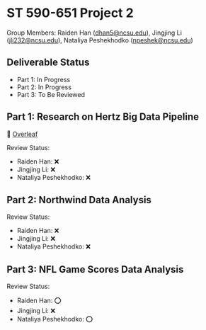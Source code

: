 # ST 590-651 Project 2

Group Members: Raiden Han (dhan5@ncsu.edu), Jingjing Li (jli232@ncsu.edu), Nataliya Peshekhodko (npeshek@ncsu.edu)

## Deliverable Status

- Part 1: In Progress
- Part 2: In Progress
- Part 3: To Be Reviewed

## Part 1: Research on Hertz Big Data Pipeline

:deciduous_tree: [Overleaf](https://www.overleaf.com/6564517622pymtbwhwwrwp)

Review Status:
- Raiden Han: :x:
- Jingjing Li: :x:
- Nataliya Peshekhodko: :x:

## Part 2: Northwind Data Analysis

Review Status:
- Raiden Han: :x:
- Jingjing Li: :x:
- Nataliya Peshekhodko: :x:

## Part 3: NFL Game Scores Data Analysis

Review Status:
- Raiden Han: :o:
- Jingjing Li: :x:
- Nataliya Peshekhodko: :o:
